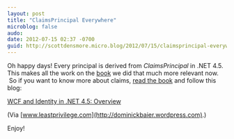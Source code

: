 ```yaml
---
layout: post
title: "ClaimsPrincipal Everywhere"
microblog: false
audo:
date: 2012-07-15 02:37 -0700
guid: http://scottdensmore.micro.blog/2012/07/15/claimsprincipal-everywhere.html
---
```


Oh happy days! Every principal is derived from _ClaimsPrincipal_ in .NET 4.5. This makes all the work on the [book](http://msdn.microsoft.com/en-us/library/ff423674.aspx#2ndEdition) we did that much more relevant now.  So if you want to know more about claims, [read the book](http://msdn.microsoft.com/en-us/library/ff423674.aspx#2ndEdition) and follow this blog:

[WCF and Identity in .NET 4.5: Overview](http://feedproxy.google.com/~r/leastprivilege/~3/miZM9LHLI-U/)

(Via [www.leastprivilege.com](http://dominickbaier.wordpress.com).)

Enjoy!
